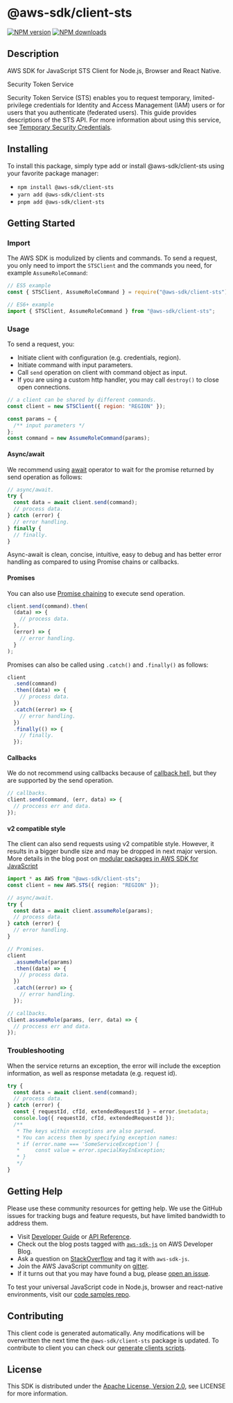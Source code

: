 # @aws-sdk/client-sts

[![NPM version](https://img.shields.io/npm/v/@aws-sdk/client-sts/latest.svg)](https://www.npmjs.com/package/@aws-sdk/client-sts)
[![NPM downloads](https://img.shields.io/npm/dm/@aws-sdk/client-sts.svg)](https://www.npmjs.com/package/@aws-sdk/client-sts)

## Description

AWS SDK for JavaScript STS Client for Node.js, Browser and React Native.

<fullname>Security Token Service</fullname>

<p>Security Token Service (STS) enables you to request temporary, limited-privilege
credentials for Identity and Access Management (IAM) users or for users that you
authenticate (federated users). This guide provides descriptions of the STS API. For
more information about using this service, see <a href="https://docs.aws.amazon.com/IAM/latest/UserGuide/id_credentials_temp.html">Temporary Security Credentials</a>.</p>

## Installing

To install this package, simply type add or install @aws-sdk/client-sts
using your favorite package manager:

- `npm install @aws-sdk/client-sts`
- `yarn add @aws-sdk/client-sts`
- `pnpm add @aws-sdk/client-sts`

## Getting Started

### Import

The AWS SDK is modulized by clients and commands.
To send a request, you only need to import the `STSClient` and
the commands you need, for example `AssumeRoleCommand`:

```js
// ES5 example
const { STSClient, AssumeRoleCommand } = require("@aws-sdk/client-sts");
```

```ts
// ES6+ example
import { STSClient, AssumeRoleCommand } from "@aws-sdk/client-sts";
```

### Usage

To send a request, you:

- Initiate client with configuration (e.g. credentials, region).
- Initiate command with input parameters.
- Call `send` operation on client with command object as input.
- If you are using a custom http handler, you may call `destroy()` to close open connections.

```js
// a client can be shared by different commands.
const client = new STSClient({ region: "REGION" });

const params = {
  /** input parameters */
};
const command = new AssumeRoleCommand(params);
```

#### Async/await

We recommend using [await](https://developer.mozilla.org/en-US/docs/Web/JavaScript/Reference/Operators/await)
operator to wait for the promise returned by send operation as follows:

```js
// async/await.
try {
  const data = await client.send(command);
  // process data.
} catch (error) {
  // error handling.
} finally {
  // finally.
}
```

Async-await is clean, concise, intuitive, easy to debug and has better error handling
as compared to using Promise chains or callbacks.

#### Promises

You can also use [Promise chaining](https://developer.mozilla.org/en-US/docs/Web/JavaScript/Guide/Using_promises#chaining)
to execute send operation.

```js
client.send(command).then(
  (data) => {
    // process data.
  },
  (error) => {
    // error handling.
  }
);
```

Promises can also be called using `.catch()` and `.finally()` as follows:

```js
client
  .send(command)
  .then((data) => {
    // process data.
  })
  .catch((error) => {
    // error handling.
  })
  .finally(() => {
    // finally.
  });
```

#### Callbacks

We do not recommend using callbacks because of [callback hell](http://callbackhell.com/),
but they are supported by the send operation.

```js
// callbacks.
client.send(command, (err, data) => {
  // proccess err and data.
});
```

#### v2 compatible style

The client can also send requests using v2 compatible style.
However, it results in a bigger bundle size and may be dropped in next major version. More details in the blog post
on [modular packages in AWS SDK for JavaScript](https://aws.amazon.com/blogs/developer/modular-packages-in-aws-sdk-for-javascript/)

```ts
import * as AWS from "@aws-sdk/client-sts";
const client = new AWS.STS({ region: "REGION" });

// async/await.
try {
  const data = await client.assumeRole(params);
  // process data.
} catch (error) {
  // error handling.
}

// Promises.
client
  .assumeRole(params)
  .then((data) => {
    // process data.
  })
  .catch((error) => {
    // error handling.
  });

// callbacks.
client.assumeRole(params, (err, data) => {
  // proccess err and data.
});
```

### Troubleshooting

When the service returns an exception, the error will include the exception information,
as well as response metadata (e.g. request id).

```js
try {
  const data = await client.send(command);
  // process data.
} catch (error) {
  const { requestId, cfId, extendedRequestId } = error.$metadata;
  console.log({ requestId, cfId, extendedRequestId });
  /**
   * The keys within exceptions are also parsed.
   * You can access them by specifying exception names:
   * if (error.name === 'SomeServiceException') {
   *     const value = error.specialKeyInException;
   * }
   */
}
```

## Getting Help

Please use these community resources for getting help.
We use the GitHub issues for tracking bugs and feature requests, but have limited bandwidth to address them.

- Visit [Developer Guide](https://docs.aws.amazon.com/sdk-for-javascript/v3/developer-guide/welcome.html)
  or [API Reference](https://docs.aws.amazon.com/AWSJavaScriptSDK/v3/latest/index.html).
- Check out the blog posts tagged with [`aws-sdk-js`](https://aws.amazon.com/blogs/developer/tag/aws-sdk-js/)
  on AWS Developer Blog.
- Ask a question on [StackOverflow](https://stackoverflow.com/questions/tagged/aws-sdk-js) and tag it with `aws-sdk-js`.
- Join the AWS JavaScript community on [gitter](https://gitter.im/aws/aws-sdk-js-v3).
- If it turns out that you may have found a bug, please [open an issue](https://github.com/aws/aws-sdk-js-v3/issues/new/choose).

To test your universal JavaScript code in Node.js, browser and react-native environments,
visit our [code samples repo](https://github.com/aws-samples/aws-sdk-js-tests).

## Contributing

This client code is generated automatically. Any modifications will be overwritten the next time the `@aws-sdk/client-sts` package is updated.
To contribute to client you can check our [generate clients scripts](https://github.com/aws/aws-sdk-js-v3/tree/main/scripts/generate-clients).

## License

This SDK is distributed under the
[Apache License, Version 2.0](http://www.apache.org/licenses/LICENSE-2.0),
see LICENSE for more information.
